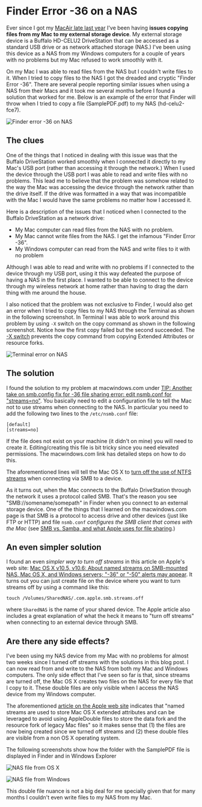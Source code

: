 # Finder Error -36 on a NAS
Ever since I got my [MacAir late last year](https://hectorcorrea.com/blog/ruby-development-on-the-mac-os-x/15) I've been having **issues copying files from my Mac to my external storage device**. My external storage device is a Buffalo HD-CELU2 DriveStation that can be accessed as a standard USB drive or as network attached storage (NAS.) I've been using this device as a NAS from my Windows computers for a couple of years with no problems but my Mac refused to work smoothly with it.

On my Mac I was able to read files from the NAS but I couldn't write files to it. When I tried to copy files to the NAS I got the dreaded and cryptic "Finder Error -36". There are several people reporting similar issues when using a NAS from their Macs and it took me several months before I found a solution that worked for me. Below is an example of the error that Finder will throw when I tried to copy a file (SamplePDF.pdf) to my NAS (hd-celu2-fce7).

![Finder error -36 on NAS](https://hectorcorrea.com/images/nas_finder_error_36.png)


## The clues

One of the things that I noticed in dealing with this issue was that the Buffalo DriveStation worked smoothly when I connected it directly to my Mac's USB port (rather than accessing it through the network.) When I used the device through the USB port I was able to read and write files with no problems. This lead me to believe that the problem was somehow related to the way the Mac was accessing the device through the network rather than the drive itself. If the drive was formatted in a way that was incompatible with the Mac I would have the same problems no matter how I accessed it.

Here is a description of the issues that I noticed when I connected to the Buffalo DriveStation as a network drive:

* My Mac computer can read files from the NAS with no problem.
* My Mac cannot write files from the NAS. I get the infamous "Finder Error -36".
* My Windows computer can read from the NAS and write files to it with no problem

Although I was able to read and write with no problems if I connected to the device through my USB port, using it this way defeated the purpose of having a NAS in the first place. I wanted to be able to connect to the device through my wireless network at home rather than having to drag the darn thing with me around the house.

I also noticed that the problem was not exclusive to Finder, I would also get an error when I tried to copy files to my NAS through the Terminal as shown in the following screenshot. In Terminal I was able to work around this problem by using `-X` switch on the copy command as shown in the following screenshot. Notice how the first copy failed but the second succeeded. The [-X switch](http://developer.apple.com/library/mac/#documentation/Darwin/Reference/ManPages/man1/cp.1.html) prevents the copy command from copying Extended Attributes or resource forks.

![Terminal error on NAS](https://hectorcorrea.com/images/nas_terminal_error.png)


## The solution 

I found the solution to my problem at macwindows.com under [TIP: Another take on smb.config fix for -36 file sharing error: edit nsmb.conf for "streams=no"](http://www.macwindows.com/snowleopard-filesharing.html#012510e). You basically need to edit a configuration file to tell the Mac not to use streams when connecting to the NAS. In particular you need to add the following two lines to the `/etc/nsmb.conf` file:

```
[default]
[streams=no]
```

If the file does not exist on your machine (it didn't on mine) you will need to create it. Editing/creating this file is bit tricky since you need elevated permissions. The macwindows.com link has detailed steps on how to do this.

The aforementioned lines will tell the Mac OS X to [turn off the use of NTFS streams](http://developer.apple.com/library/mac/#documentation/Darwin/Reference/ManPages/man5/nsmb.conf.5.html) when connecting via SMB to a device.

As it turns out, when the Mac connects to the Buffalo DriveStation through the network it uses a protocol called SMB. That's the reason you see "SMB://somename/somepath" in Finder when you connect to an external storage device. One of the things that I learned on the macwindows.com page is that SMB is a protocol to access drive and other devices (just like FTP or HTTP) and file `nsmb.conf` *configures the SMB client that comes with the Mac* (see [SMB vs. Samba, and what Apple uses for file sharing](http://www.macwindows.com/snowleopard-filesharing.html#011011e).)


## An even simpler solution

I found an even *simpler way to turn off streams* in this article on Apple's web site: [Mac OS X v10.5, v10.6: About named streams on SMB-mounted NAS, Mac OS X, and Windows servers; "-36" or "-50" alerts may appear](http://support.apple.com/kb/HT4017). It turns out you can just create file on the device where you want to turn streams off by using a command like this:

```
touch /Volumes/SharedNAS/.com.apple.smb.streams.off 
```

where `SharedNAS` is the name of your shared device. The Apple article also includes a great explanation of what the heck it means to "turn off streams" when connecting to an external device through SMB.


## Are there any side effects?

I've been using my NAS device from my Mac with no problems for almost two weeks since I turned off streams with the solutions in this blog post. I can now read from and write to the NAS from both my Mac and Windows computers. The only side effect that I've seen so far is that, since streams are turned off, the Mac OS X creates two files on the NAS for every file that I copy to it. These double files are only visible when I access the NAS device from my Windows computer.

The aforementioned [article on the Apple web site](http://support.apple.com/kb/HT4017) indicates that "named streams are used to store Mac OS X extended attributes and can be leveraged to avoid using AppleDouble files to store the data fork and the resource fork of legacy Mac files" so it makes sense that (1) the files are now being created since we turned off streams and (2) these double files are visible from a non OS X operating system.

The following screenshots show how the folder with the SamplePDF file is displayed in Finder and in Windows Explorer

![NAS file from OS X](https://hectorcorrea.com/images/nas_mac.png)

![NAS file from Windows](https://hectorcorrea.com/images/nas_windows.jpg)

This double file nuance is not a big deal for me specially given that for many months I couldn't even write files to my NAS from my Mac.